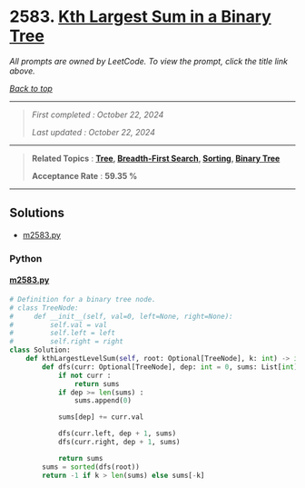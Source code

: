 # 2583. [Kth Largest Sum in a Binary Tree](<https://leetcode.com/problems/kth-largest-sum-in-a-binary-tree>)

*All prompts are owned by LeetCode. To view the prompt, click the title link above.*

*[Back to top](<../README.md>)*

------

> *First completed : October 22, 2024*
>
> *Last updated : October 22, 2024*

------

> **Related Topics** : **[Tree](<by_topic/Tree.md>), [Breadth-First Search](<by_topic/Breadth-First Search.md>), [Sorting](<by_topic/Sorting.md>), [Binary Tree](<by_topic/Binary Tree.md>)**
>
> **Acceptance Rate** : **59.35 %**

------

## Solutions

- [m2583.py](<../my-submissions/m2583.py>)
### Python
#### [m2583.py](<../my-submissions/m2583.py>)
```Python
# Definition for a binary tree node.
# class TreeNode:
#     def __init__(self, val=0, left=None, right=None):
#         self.val = val
#         self.left = left
#         self.right = right
class Solution:
    def kthLargestLevelSum(self, root: Optional[TreeNode], k: int) -> int:
        def dfs(curr: Optional[TreeNode], dep: int = 0, sums: List[int] = []) -> List[int] :
            if not curr :
                return sums
            if dep >= len(sums) :
                sums.append(0)

            sums[dep] += curr.val

            dfs(curr.left, dep + 1, sums)
            dfs(curr.right, dep + 1, sums)

            return sums
        sums = sorted(dfs(root))
        return -1 if k > len(sums) else sums[-k]

```

